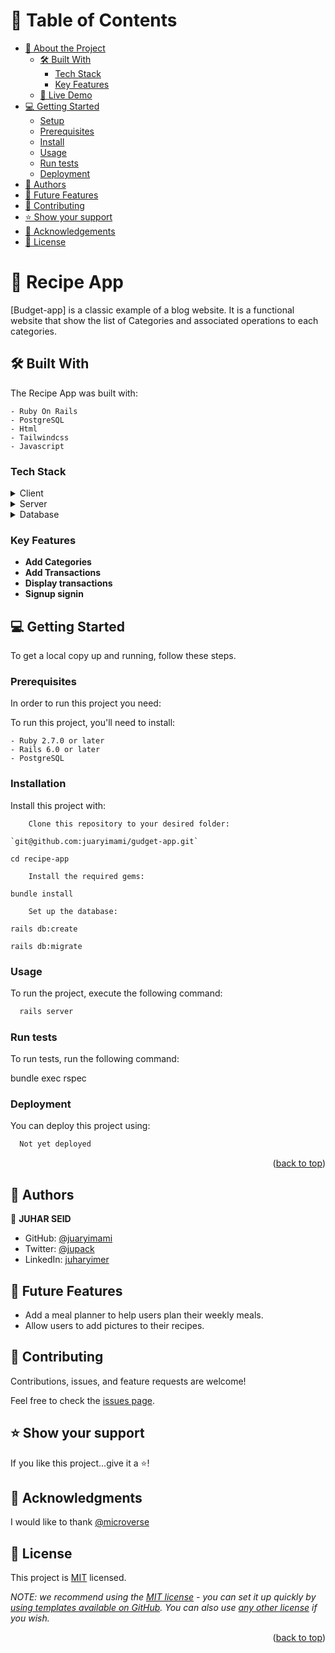 <a name="readme-top"></a>

# 📗 Table of Contents

- [📖 About the Project](#about-project)
  - [🛠 Built With](#built-with)
    - [Tech Stack](#tech-stack)
    - [Key Features](#key-features)
  - [🚀 Live Demo](#live-demo)
- [💻 Getting Started](#getting-started)
  - [Setup](#setup)
  - [Prerequisites](#prerequisites)
  - [Install](#install)
  - [Usage](#usage)
  - [Run tests](#run-tests)
  - [Deployment](#triangular_flag_on_post-deployment)
- [👥 Authors](#authors)
- [🔭 Future Features](#future-features)
- [🤝 Contributing](#contributing)
- [⭐️ Show your support](#support)
- [🙏 Acknowledgements](#acknowledgements)
- [📝 License](#license)

# 📖 Recipe App <a name="about-project"></a>

[Budget-app] is a classic example of a blog website. It is a functional website that show the list of Categories and associated operations to each categories.

## 🛠 Built With <a name="built-with"></a>

The Recipe App was built with:

    - Ruby On Rails
    - PostgreSQL
    - Html
    - Tailwindcss
    - Javascript

### Tech Stack <a name="tech-stack"></a>

<details>
  <summary>Client</summary>
</details>

<details>
  <summary>Server</summary>
</details>

<details>
<summary>Database</summary>
</details>

### Key Features <a name="key-features"></a>

- **Add Categories**
- **Add Transactions**
- **Display transactions**
- **Signup signin**

## 💻 Getting Started <a name="getting-started"></a>

To get a local copy up and running, follow these steps.

### Prerequisites

In order to run this project you need:

To run this project, you'll need to install:

    - Ruby 2.7.0 or later
    - Rails 6.0 or later
    - PostgreSQL

### Installation

Install this project with:

```
    Clone this repository to your desired folder:

`git@github.com:juaryimami/gudget-app.git`

cd recipe-app

    Install the required gems:

bundle install

    Set up the database:

rails db:create

rails db:migrate
```

### Usage

To run the project, execute the following command:

```sh
  rails server
```

### Run tests

To run tests, run the following command:

bundle exec rspec

### Deployment

You can deploy this project using:

```sh
  Not yet deployed
```

 <p align="right">(<a href="#readme-top">back to top</a>)</p>

## 👥 Authors <a name="authors"></a>

👤 **JUHAR SEID**

- GitHub: [@juaryimami](https://github.com/juaryimami)
- Twitter: [@jupack](https://twitter.com/juhar75777)
- LinkedIn: [juharyimer](https://www.linkedin.com/in/juhar-yimer/)

## 🔭 Future Features <a name="future-features"></a>

- Add a meal planner to help users plan their weekly meals.
- Allow users to add pictures to their recipes.

## 🤝 Contributing <a name="contributing"></a>

Contributions, issues, and feature requests are welcome!

Feel free to check the [issues page](https://github.com/habasm/RecipeApp/issues).

## ⭐️ Show your support <a name="support"></a>

If you like this project...give it a ⭐️!

## 🙏 Acknowledgments <a name="acknowledgements"></a>

I would like to thank [@microverse](https://www.microverse.org/)

## 📝 License <a name="license"></a>

This project is [MIT](./LICENSE) licensed.

_NOTE: we recommend using the [MIT license](https://choosealicense.com/licenses/mit/) - you can set it up quickly by [using templates available on GitHub](https://docs.github.com/en/communities/setting-up-your-project-for-healthy-contributions/adding-a-license-to-a-repository). You can also use [any other license](https://choosealicense.com/licenses/) if you wish._

<p align="right">(<a href="#readme-top">back to top</a>)</p>
